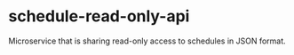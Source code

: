 # schedule-read-only-api
Microservice that is sharing read-only access to schedules in JSON format.
